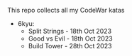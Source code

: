 This repo collects all my CodeWar katas
- 6kyu:
  - Split Strings - 18th Oct 2023
  - Good vs Evil - 18th Oct 2023
  - Build Tower - 28th Oct 2023

